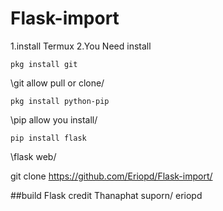 # Flask-import
1.install Termux
2.You Need install

```pkg install git```

\git allow pull or clone/

```pkg install python-pip```

\pip allow you install/

```pip install flask```

\flask web/

git clone https://github.com/Eriopd/Flask-import/

##build Flask credit
Thanaphat suporn/ eriopd
